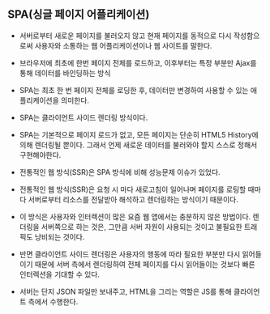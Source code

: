 ## SPA(싱글 페이지 어플리케이션)
- 서버로부터 새로운 페이지를 불러오지 않고 현재 페이지를 동적으로 다시 작성함으로써 사용자와 소통하는 웹 어플리케이션이나 웹 사이트를 말한다.
- 브라우저에 최초에 한번 페이지 전체를 로드하고, 이후부터는 특정 부분만 Ajax를 통해 데이터를 바인딩하는 방식
- SPA는 최초 한 번 페이지 전체를 로딩한 후, 데이터만 변경하여 사용할 수 있는 애플리케이션을 의미한다.

- SPA는 클라이언트 사이드 렌더링 방식이다.

- SPA는 기본적으로 페이지 로드가 없고, 모든 페이지는 단순히 HTML5 History에 의해 렌더링될 뿐이다. 그래서 언제 새로운 데이터를 불러와야 할지 스스로 정해서 구현해야한다.

- 전통적인 웹 방식(SSR)은 SPA 방식에 비해 성능문제 이슈가 있었다.

- 전통적인 웹 방식(SSR)은 요청 시 마다 새로고침이 일어나며 페이지를 로팅할 때마다 서버로부터 리소스를 전달받아 해석하고 렌더링하는 방식이기 때문이다.

- 이 방식은 사용자와 인터렉션이 많은 요즘 웹 앱에서는 충분하지 않은 방법이다. 렌더링을 서버쪽으로 하는 것은, 그만큼 서버 자원이 사용되는 것이고 불필요한 트래픽도 낭비되는 것이다.

- 반면 클라이언트 사이드 렌더링은 사용자의 행동에 따라 필요한 부분만 다시 읽어들이기 때문에 서버 측에서 렌더링하여 전체 페이지를 다시 읽어들이는 것보다 빠른 인터렉션을 기대할 수 있다.

- 서버는 단지 JSON 파일만 보내주고, HTML을 그리는 역할은 JS를 통해 클라이언트 측에서 수행한다.

